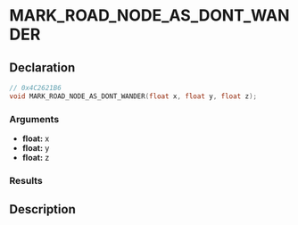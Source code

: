 # MARK_ROAD_NODE_AS_DONT_WANDER

## Declaration
```cpp
// 0x4C2621B6
void MARK_ROAD_NODE_AS_DONT_WANDER(float x, float y, float z);
```

### Arguments
- **float:** x
- **float:** y
- **float:** z

### Results

## Description
